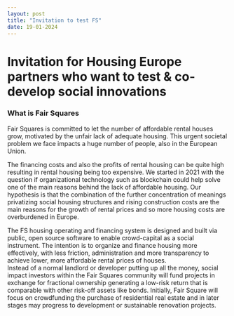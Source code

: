 ```yaml
---
layout: post
title: "Invitation to test FS"
date: 19-01-2024
---
```



<h1 > Invitation for Housing Europe partners who want to test & co-develop social innovations</h1>

<h3> What is Fair Squares </h3>


Fair Squares is committed to let the number of affordable rental houses grow, motivated by the unfair lack of adequate housing. This urgent societal problem we face impacts a huge number of people, also in the European Union.  

The financing costs and also the profits of rental housing can be quite high resulting in rental housing being too expensive. We started in 2021 with the question if organizational technology such as blockchain could help solve one of the main reasons behind the lack of affordable housing. Our hypothesis is that the combination of the further concentration of meanings privatizing social housing structures and rising construction costs are the main reasons for the growth of rental prices and so more housing costs are overburdened in Europe. 

The FS housing operating and financing system is designed and built via public, open source software to enable crowd-capital as a social instrument. The intention is to organize and finance housing more effectively, with less friction, administration and more transparency to achieve lower, more affordable rental prices of houses.  
Instead of a normal landlord or developer putting up all the money, social impact investors within the Fair Squares community will fund projects in exchange for fractional ownership generating a low-risk return that is comparable with other risk-off assets like bonds. Initially, Fair Square will focus on crowdfunding the purchase of residential real estate and in later stages may progress to development or sustainable renovation projects.  
